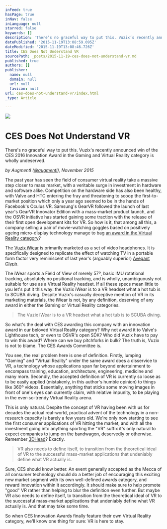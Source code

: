 ```yaml
---
inFeed: true
hasPage: true
inNav: false
inLanguage: null
starred: false
keywords: []
description: 'There’s no graceful way to put this. Vuzix’s recently announced [link] win of the CES 2016 Innovation Award [link] in the Gaming and Virtual Reality is undeserved. '
datePublished: '2015-11-19T13:08:59.095Z'
dateModified: '2015-11-19T13:08:46.726Z'
title: CES Does Not Understand VR
sourcePath: _posts/2015-11-19-ces-does-not-understand-vr.md
published: true
authors: []
publisher:
  name: null
  domain: null
  url: null
  favicon: null
url: ces-does-not-understand-vr/index.html
_type: Article

---
```

![](https://the-grid-user-content.s3-us-west-2.amazonaws.com/416ce7f8-88e9-4393-a411-f370e4f24ceb.jpg)

# CES Does Not Understand VR

There's no graceful way to put this. Vuzix's recently announced win of the CES 2016 Innovation Award in the Gaming and Virtual Reality category is wholly undeserved.

_by Augmentl ([@augmentl][0]), November 2015_

The past year has seen the field of consumer virtual reality take a massive step closer to mass market, with a veritable surge in investment in hardware and software alike. Competition on the hardware side has also been healthy, with Valve and HTC entering the fray and threatening to scoop the first-to-market position which only a year ago seemed to be in the hands of Facebook's Oculus VR. Samsung's GearVR followed the launch of last year's GearVR Innovator Edition with a mass-market product launch, and the OSVR initiative has started gaining some traction with the release of their first open development kits for VR. So how is it, that among all this, a company selling a pair of movie-watching goggles based on positively ageing micro-display technology manage to bag [an award in the Virtual Reality category][1]?

The [Vuzix iWear][2] is primarily marketed as a set of video headphones. It is specifically designed to replicate the effect of watching TV in a portable form factor very reminiscent of last year's (arguably superior) [Avegant Glyph][3]. 

The iWear sports a Field of View of merely 57º, basic IMU rotational tracking, absolutely no positional tracking, and is wholly, unambiguously not suitable for use as a Virtual Reality headset. If all these specs mean little to you let's put it this way: the Vuzix iWear is to a VR headset what a hot tub is to SCUBA diving. Despite Vuzix's casually deceptive mention of VR in its marketing materials, the iWear is not, by any definition, deserving of any award in either the Gaming or Virtual Reality categories.

> The Vuzix iWear is to a VR headset what a hot tub is to SCUBA diving.

So what's the deal with CES awarding this company with an innovation award in our beloved Virtual Reality category? Why not award it to Valve's Lighthouse tech, or even to OSVR's open SDK? Who did Vuzix have to pay to win this award? Where can we buy pitchforks in bulk? The truth is, Vuzix is not to blame. The CES Awards Committee is.

You see, the real problem here is one of definition. Firstly, lumping "Gaming" and "Virtual Reality" under the same award does a disservice to VR, a technology whose applications span far beyond entertainment to encompass training, education, architecture, engineering, medicine and many more. Secondly, the accepted definition of VR is currently so loose as to be easily applied (mistakenly, in this author's humble opinion) to things like 360º videos. Essentially, anything that sticks some moving images in front of one's eyes can currently claim, with relative impunity, to be playing in the ever-so-trendy Virtual Reality arena.

This is only natural. Despite the concept of VR having been with us for decades the actual real-world, practical advent of the technology in a non-research capacity is barely a few years old. We're only now starting to see the first consumer applications of VR hitting the market, and with all the investment going into anything sporting the "VR" suffix it's only natural to expect companies to jump on the bandwagon, deservedly or otherwise. Remember [3DHead][4]? Exactly.

> VR also needs to define itself, to transition from the theoretical ideal of VR to the successful mass-market applications that undeniably define what VR actually is.

Sure, CES should know better. An event generally accepted as the Mecca of all consumer technology should do a better job of encouraging this exciting new market segment with its own well-defined awards category, and reward innovation within it accordingly. It should make sure to help promote "good" VR rather than helping to blur the definition even further. But maybe VR also needs to define itself, to transition from the theoretical ideal of VR to the successful mass-market applications that undeniably define what VR actually is. And that may take some time.

So when CES Innovation Awards finally feature their own Virtual Reality category, we'll know one thing for sure: VR is here to stay.

[0]: http://twitter.com/augmentl
[1]: http://www.prnewswire.com/news-releases/vuzix-awarded-eight-ces-2016-innovation-awards-including-best-of-in-gaming-and-virtual-reality-for-iwear-wireless-video-headphones-300176571.html?utm_content=buffer210a7&utm_medium=social&utm_source=twitter.com&utm_campaign=buffer
[2]: https://www.vuzix.com/consumer/iwear-video-headphones/
[3]: http://avegant.com/
[4]: http://www.engadget.com/2015/01/07/3dhead-gcs3/